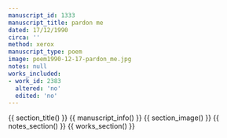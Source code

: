```yaml
---
manuscript_id: 1333
manuscript_title: pardon me
dated: 17/12/1990
circa: ''
method: xerox
manuscript_type: poem
image: poem1990-12-17-pardon_me.jpg
notes: null
works_included:
- work_id: 2383
  altered: 'no'
  edited: 'no'
---
```


{{ section_title() }}
{{ manuscript_info() }}
{{ section_image() }}
{{ notes_section() }}
{{ works_section() }}

